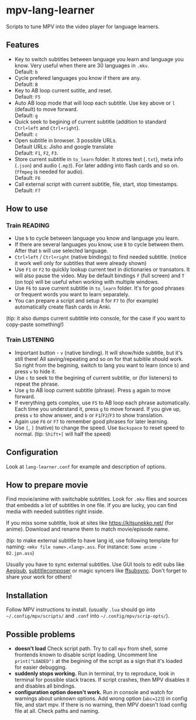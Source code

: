 # mpv-lang-learner

Scripts to tune MPV into the video player for language learners.

## Features

* Key to switch subtitles between language you learn and language you
  know. Very useful when there are 30 languages in `.mkv`. <br/>
  Default: `b`
* Cycle prefered languages you know if there are any. <br/>
  Default: `B`
* Key to AB loop current sutitle, and reset. <br/>
  Default: `F5`
* Auto AB loop mode that will loop each subtitle. Use key above or `l`
  (default) to move forward. <br/>
  Default: `g`
* Quick seek to begining of current subtitle (addition to standard
  `Ctrl+left` and `Ctrl+right`). <br/>
  Default: `c`
* Open subtitle in browser. 3 possible URLs. <br/>
  Default URLs: Jisho and google translate <br/>
  Default: `F1`, `F2`, `F3`.
* Store current subtitle in `to_learn` folder. It stores text (`.txt`),
  meta info (`.json`) and audio (`.mp3`). For later adding into flash
  cards and so on. (`ffmpeg` is needed for audio). <br/>
  Default: `F6`
* Call external script with current subtitle, file, start, stop
  timestamps. <br/>
  Default: `F7`


## How to use

### Train READING
* Use `b` to cycle between language you know and language you learn.
* If there are several languages you know, use `B` to cycle between them.
  After that `b` will use selected language.
* `Ctrl+left` / `Ctrl+right` (native bindings) to find needed subtitle.
  (notice it work well only for subtitles that were already shown)
* Use `F1` or `F2` to quickly lookup current text in dictionaries or
  transators. It will also pause the video.  May be default bindings
  `f` (full screen) and `T` (on top) will be useful when working with
  multiple windows.
* Use `F6` to save current subtitle in `to_learn` folder. It's for
  good phrases or frequent words you want to learn separately.
* You can prepare a script and setup it for `F7` to (for example)
  automatically create flash cards in Anki.

(tip: it also dumps current subtitile into console, for the case if you
want to copy-paste something!)

### Train LISTENING
* Important button - `v` (native binding). It will show/hide subtitle,
  but it's still there! All saving/repeating and so on for that subitile
  should work. So right from the begining, switch to lang you want to
  learn (once `b`) and press `v` to hide it.
* Use `c` to seek to the begining of current subtitle, or (for listeners)
  to repeat the phrase.
* Use `g` to AB loop current subtitle (phrase). Press `g` again to move
  forward.
* If everything gets complex, use `F5` to AB loop each phrase
  automatically. Each time you understand it, press `g` to move forward.
  If you give up, press `v` to show answer, and `b` or `F1`/`F2`/`F3` to
  show translation.
* Again use `F6` or `F7` to remember good phrases for later learning.
* Use `[`, `]` (native) to change the speed. Use `Backspace` to reset
  speed to normal. (tip: `Shift+[` will half the speed)

## Configuration

Look at `lang-learner.conf` for example and description of options.

## How to prepare movie

Find movie/anime with switchable subtitles. Look for `.mkv` files and
sources that embedds a lot of subtitles in one file. If you are lucky,
you can find media with needed subtitles right inside.

If you miss some subtitle, look at sites like https://kitsunekko.net/
(for anime). Download and rename them to match movie/episode name.

(tip: to make external subtitle to have lang id, use following template
for naming: `<mkv file name>.<lang>.ass`.
For instance: `Some anime - 02.jpn.ass`)

Usually you have to sync external subtitles. Use GUI tools to edit subs
like [Aegisub](https://github.com/Aegisub/Aegisub),
[subtitlecomposer](https://github.com/maxrd2/SubtitleComposer) or magic
syncers like [ffsubsync](https://github.com/smacke/ffsubsync). Don't
forget to share your work for others!

## Installation

Follow MPV instructions to install. (usually `.lua` should go into
`~/.config/mpv/scripts/` and `.conf` into `~/.config/mpv/scrip-opts/`).

## Possible problems

* **doesn't load** Check script path. Try to call `mpv` from shell,
  some frontends known to disable script loading. Uncomment line
  `print("LOADED")` at the begining of the script as a sign that it's
  loaded for easier debugging.
* **suddenly stops working.** Run in terminal, try to reproduce, look
  in terminal for possible stack traces. If script crashes, then MPV
  disables it and disables all bindings.
* **configuration option doesn't work.** Run in console and watch for
  warnings about unknown options. Add wrong option (`abc=123`) in
  config file, and start mpv. If there is no warning, then MPV doesn't
  load config file at all. Check paths and naming.

